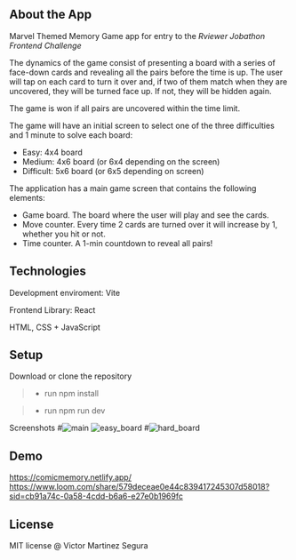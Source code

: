 ## About the App
Marvel Themed Memory Game app for entry to the *Rviewer Jobathon Frontend Challenge*

The dynamics of the game consist of presenting a board with a series of face-down cards and revealing all the pairs before the time is up. The user will tap on each card to turn it over and, if two of them match when they are uncovered, they will be turned face up. If not, they will be hidden again.

The game is won if all pairs are uncovered within the time limit.

The game will have an initial screen to select one of the three difficulties and 1 minute to solve each board:

- Easy: 4x4 board
- Medium: 4x6 board (or 6x4 depending on the screen)
- Difficult: 5x6 board (or 6x5 depending on screen)

The application has a main game screen that contains the following elements:

- Game board. The board where the user will play and see the cards.
- Move counter. Every time 2 cards are turned over it will increase by 1, whether you hit or not.
- Time counter. A 1-min countdown to reveal all pairs!


## Technologies

Development enviroment: Vite

Frontend Library: React

HTML, CSS + JavaScript

## Setup

Download or clone the repository

> - run npm install

> - run npm run dev

Screenshots
#![main](https://github.com/Vmart1989/memory-game/assets/87582590/c63f470f-fecb-4403-9370-c46ddadcad24)
![easy_board](https://github.com/Vmart1989/memory-game/assets/87582590/88f4a6c4-0ed6-4f20-80b6-fe0c41647551)
#![hard_board](https://github.com/Vmart1989/memory-game/assets/87582590/456491fa-b174-43e6-ad71-a76501350417)

## Demo
https://comicmemory.netlify.app/
https://www.loom.com/share/579deceae0e44c839417245307d58018?sid=cb91a74c-0a58-4cdd-b6a6-e27e0b1969fc

## License
MIT license @ Victor Martinez Segura
